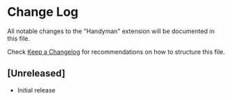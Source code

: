 # Change Log

All notable changes to the "Handyman" extension will be documented in this file.

Check [Keep a Changelog](http://keepachangelog.com/) for recommendations on how to structure this file.

## [Unreleased]

- Initial release